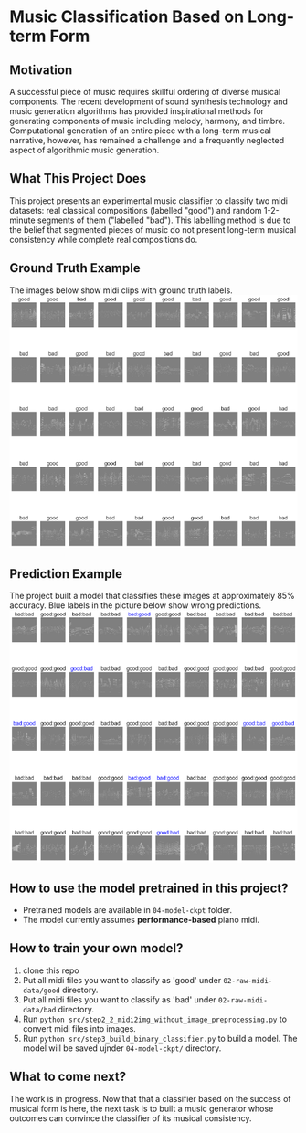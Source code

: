 # Music Classification Based on Long-term Form

## Motivation 
A successful piece of music requires skillful ordering of diverse musical components. The recent development of sound synthesis technology and music generation algorithms has provided inspirational methods for generating components of music including melody, harmony, and timbre. Computational generation of an entire piece with a long-term musical narrative, however, has remained a challenge and a frequently neglected aspect of algorithmic music generation.

## What This Project Does
This project presents an experimental music classifier to classify two midi datasets: real classical compositions (labelled "good") and random 1-2-minute segments of them ("labelled "bad"). This labelling method is due to the belief that segmented pieces of music do not present long-term musical consistency while complete real compositions do.

## Ground Truth Example
The images below show midi clips with ground truth labels.
<br>
![Alt text](05-visualization/20230509_092423_ground_truth_labels.png)

## Prediction Example
The project built a model that classifies these images at approximately 85% accuracy. Blue labels in the picture below show wrong predictions.
<br>
![Alt text](05-visualization/20230509_092423_classification_result.png)

## How to use the model pretrained in this project?
* Pretrained models are available in `04-model-ckpt` folder. 
* The model currently assumes **performance-based** piano midi. 

## How to train your own model?
1. clone this repo
2. Put all midi files you want to classify as 'good' under `02-raw-midi-data/good` directory. 
3. Put all midi files you want to classify as 'bad' under `02-raw-midi-data/bad` directory.
4. Run `python src/step2_2_midi2img_without_image_preprocessing.py` to convert midi files into images.
5. Run `python src/step3_build_binary_classifier.py` to build a model. The model will be saved ujnder `04-model-ckpt/` directory.

## What to come next?
The work is in progress. Now that that a classifier based on the success of musical form is here, the next task is to built a music generator whose outcomes can convince the classifier of its musical consistency.